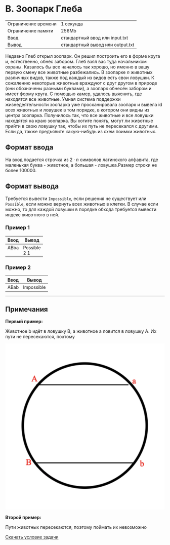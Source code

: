 # B. Зоопарк Глеба

<table>
    <tr>
        <td>Ограничение времени</td>
        <td>1 секунда</td>
    </tr>
    <tr>
        <td>Ограничение памяти</td>
        <td>256Mb</td>
    </tr>
    <tr>
        <td>Ввод</td>
        <td>стандартный ввод или input.txt</td>
    </tr>
    <tr>
        <td>Вывод</td>
        <td>стандартный вывод или output.txt</td>
    </tr>
</table>

Недавно Глеб открыл зоопарк. Он решил построить его в форме круга и, естественно, обнёс забором. Глеб взял вас туда начальником охраны. Казалось бы все началось так хорошо, но именно в вашу первую смену все животные разбежались. В зоопарке $n$ животных различных видов, также под каждый из видов есть свои ловушки. К сожалению некоторые животные враждуют с друг другом в природе (они обозначены разными буквами), а зоопарк обнесён забором и имеет форму круга. С помощью камер, удалось выяснить, где находятся все животные. Умная система поддержки жизнедеятельности зоопарка уже просканировала зоопарк и вывела id всех животных и ловушек в том порядке, в котором они видны из центра зоопарка. Получилось так, что все животные и все ловушки находятся на краю зоопарка. Вы хотите понять, могут ли животные прийти в свою ловушку так, чтобы их путь не пересекался с другими. Если да, также предъявите какую-нибудь из схем поимки животных.


## Формат ввода

На вход подается строчка из $2 ⋅ n$ символов латинского алфавита, где маленькая буква - животное, а большая - ловушка.Размер строки не более $100000$.

## Формат вывода

Требуется вывести `Impossible`, если решения не существует или `Possible`, если можно вернуть всех животных в клетки.
В случае если можно, то для каждой ловушки в порядке обхода требуется вывести индекс животного в ней.


### Пример 1

| Ввод | Вывод |
| -- | -- |
| ABba<br><br> | Possible<br>2 1 |


### Пример 2

| Ввод | Вывод |
| -- | -- |
| ABab | Impossible |


---

## Примечания

**Первый пример:**

Животное b идёт в ловушку B, а животное a ловится в ловушку A. Их пути не пересекаются, поэтому

![Рисунок](./statement-image.png)

**Второй пример:**

Пути животных пересекаются, поэтому поймать их невозможно

[Скачать условие задачи](https://contest.yandex.ru/contest/35179/download/B/)
